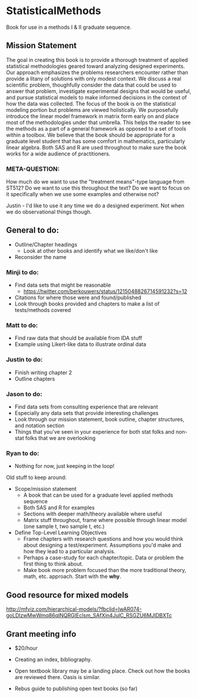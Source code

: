 # StatisticalMethods
Book for use in a methods I &amp; II graduate sequence.


## Mission Statement  

The goal in creating this book is to provide a thorough treatment of applied statistical methodologies geared toward analyzing designed experiments.  Our approach emphasizes the problems researchers encounter rather than provide a litany of solutions with only modest context. We discuss a real scientific problem, thoughfully consider the data that could be used to answer that problem, investigate experimental designs that would be useful, and pursue statistical models to make informed decisions in the context of how the data was collected.  The focus of the book is on the statistical modeling portion but problems are viewed holistically.  We purposefully introduce the linear model framework in matrix form early on and place most of the methodologies under that umbrella.  This helps the reader to see the methods as a part of a general framework as opposed to a set of tools within a toolbox.  We believe that the book should be appropriate for a graduate level student that has some comfort in mathematics, particularly linear algebra.  Both SAS and R are used throughout to make sure the book works for a wide audience of practitioners.  



### META-QUESTION:
How much do we want to use the "treatment means"-type language from ST512? Do we want to use this throughout the text? Do we want to focus on it specifically when we use some examples and otherwise not? 

Justin - I'd like to use it any time we do a designed experiment. Not when we do observational things though.  

## General to do:  

 - Outline/Chapter headings  
     + Look at other books and identify what we like/don't like  
 - Reconsider the name

### Minji to do:  
 - Find data sets that might be reasonable  
     + https://twitter.com/berkouwers/status/1215048826714591232?s=12  
 - Citations for where those were and found/published  
 - Look through books provided and chapters to make a list of tests/methods covered   


### Matt to do:  
 - Find raw data that should be available from IDA stuff
 - Example using Likert-like data to illustrate ordinal data 
 
 
### Justin to do:  
 - Finish writing chapter 2  
 - Outline chapters  
 
 
### Jason to do:  
 - Find data sets from consulting experience that are relevant   
 - Especially any data sets that provide interesting challenges  
 - Look through our mission statement, book outline, chapter structures, and notation section  
 - Things that you've seen in your experience for both stat folks and non-stat folks that we are overlooking
 
 
### Ryan to do:  
 - Nothing for now, just keeping in the loop!
 

Old stuff to keep around:  
- Scope/mission statement  
     + A book that can be used for a graduate level applied methods sequence  
     + Both SAS and R for examples
     + Sections with deeper math/theory available where useful  
     + Matrix stuff throughout, frame where possible through linear model (one sample t, two sample t, etc.)  
- Define Top-Level Learning Objectives  
     + Frame chapters with research questions and how you would think about designing a test/experiment.  Assumptions you'd make and how they lead to a particular analysis.  
     + Perhaps a case-study for each chapter/topic. Data or problem the first thing to think about.  
     + Make book more problem focused than the more traditional theory, math, etc. approach.  Start with the **why**.  

 
 
 ## Good resource for mixed models
 http://mfviz.com/hierarchical-models/?fbclid=IwAR074-goLDlzwMwWmq86qINQRGIEclsm_SAfXin4JulC_RSGZU6MJlDBXTc  
 
 
 ## Grant meeting info
 
- $20/hour
 
- Creating an index, bibliography.
 
- Open textbook library may be a landing place.  Check out how the books are reviewed there.
 Oasis is similar.

- Rebus guide to publishing open text books (so far)
